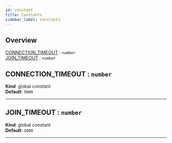 ```yaml
---
id: constant
title: Constants
sidebar_label: Constants
---
```


## Overview

<dl>
<dt><a href="#CONNECTION_TIMEOUT">CONNECTION_TIMEOUT</a> : <code>number</code></dt>
  <dd></dd>
  <dt><a href="#JOIN_TIMEOUT">JOIN_TIMEOUT</a> : <code>number</code></dt>
  <dd></dd>
  </dl>

<a name="CONNECTION_TIMEOUT"></a>

## CONNECTION\_TIMEOUT : <code>number</code>
**Kind**: global constant  
**Default**: <code>5000</code>  

* * *

<a name="JOIN_TIMEOUT"></a>

## JOIN\_TIMEOUT : <code>number</code>
**Kind**: global constant  
**Default**: <code>1000</code>  

* * *

